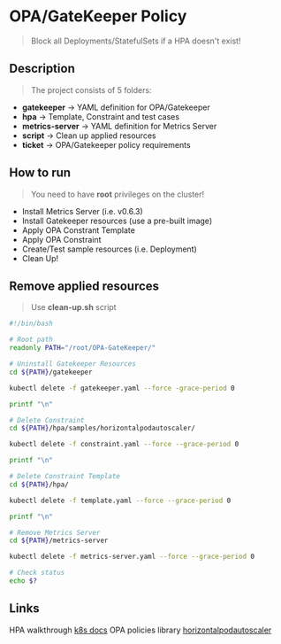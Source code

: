 # OPA/GateKeeper Policy
> Block all Deployments/StatefulSets if a HPA doesn't exist!

## Description
> The project consists of 5 folders:
- **gatekeeper** -> YAML definition for OPA/Gatekeeper
- **hpa** -> Template, Constraint and test cases
- **metrics-server** -> YAML definition for Metrics Server
- **script** -> Clean up applied resources
- **ticket** -> OPA/Gatekeeper policy requirements

## How to run
> You need to have **root** privileges on the cluster!

- Install Metrics Server (i.e. v0.6.3)
- Install Gatekeeper resources (use a pre-built image)
- Apply OPA Constrant Template
- Apply OPA Constraint
- Create/Test sample resources (i.e. Deployment)
- Clean Up!

## Remove applied resources
> Use **clean-up.sh** script

```bash
#!/bin/bash

# Root path
readonly PATH="/root/OPA-GateKeeper/"

# Uninstall Gatekeeper Resources
cd ${PATH}/gatekeeper

kubectl delete -f gatekeeper.yaml --force -grace-period 0

printf "\n"

# Delete Constraint
cd ${PATH}/hpa/samples/horizontalpodautoscaler/

kubectl delete -f constraint.yaml --force --grace-period 0

printf "\n"

# Delete Constraint Template
cd ${PATH}/hpa/

kubectl delete -f template.yaml --force --grace-period 0

printf "\n"

# Remove Metrics Server
cd ${PATH}/metrics-server

kubectl delete -f metrics-server.yaml --force --grace-period 0

# Check status
echo $?
```

## Links
HPA walkthrough [k8s docs](https://kubernetes.io/docs/tasks/run-application/horizontal-pod-autoscale-walkthrough/)
OPA policies library [horizontalpodautoscaler](https://github.com/open-policy-agent/gatekeeper-library/tree/master/library/general/horizontalpodautoscaler)